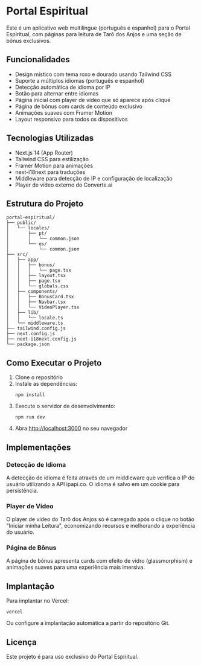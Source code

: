 # Portal Espiritual

Este é um aplicativo web multilíngue (português e espanhol) para o Portal Espiritual, com páginas para leitura de Tarô dos Anjos e uma seção de bônus exclusivos.

## Funcionalidades

- Design místico com tema roxo e dourado usando Tailwind CSS 
- Suporte a múltiplos idiomas (português e espanhol)
- Detecção automática de idioma por IP
- Botão para alternar entre idiomas
- Página inicial com player de vídeo que só aparece após clique
- Página de bônus com cards de conteúdo exclusivo
- Animações suaves com Framer Motion
- Layout responsivo para todos os dispositivos

## Tecnologias Utilizadas

- Next.js 14 (App Router)
- Tailwind CSS para estilização
- Framer Motion para animações
- next-i18next para traduções
- Middleware para detecção de IP e configuração de localização
- Player de vídeo externo do Converte.ai

## Estrutura do Projeto

```
portal-espiritual/
├── public/
│   └── locales/
│       ├── pt/
│       │   └── common.json
│       └── es/
│           └── common.json
├── src/
│   ├── app/
│   │   ├── bonus/
│   │   │   └── page.tsx
│   │   ├── layout.tsx
│   │   ├── page.tsx
│   │   └── globals.css
│   ├── components/
│   │   ├── BonusCard.tsx
│   │   ├── Navbar.tsx
│   │   └── VideoPlayer.tsx
│   ├── lib/
│   │   └── locale.ts
│   └── middleware.ts
├── tailwind.config.js
├── next.config.js
├── next-i18next.config.js
└── package.json
```

## Como Executar o Projeto

1. Clone o repositório
2. Instale as dependências:
   ```
   npm install
   ```
3. Execute o servidor de desenvolvimento:
   ```
   npm run dev
   ```
4. Abra [http://localhost:3000](http://localhost:3000) no seu navegador

## Implementações

### Detecção de Idioma

A detecção de idioma é feita através de um middleware que verifica o IP do usuário utilizando a API ipapi.co. O idioma é salvo em um cookie para persistência.

### Player de Vídeo

O player de vídeo do Tarô dos Anjos só é carregado após o clique no botão "Iniciar minha Leitura", economizando recursos e melhorando a experiência do usuário.

### Página de Bônus

A página de bônus apresenta cards com efeito de vidro (glassmorphism) e animações suaves para uma experiência mais imersiva.

## Implantação

Para implantar no Vercel:

```
vercel
```

Ou configure a implantação automática a partir do repositório Git.

## Licença

Este projeto é para uso exclusivo do Portal Espiritual. 